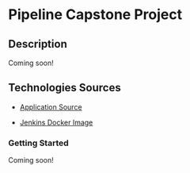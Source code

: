 # Pipeline Capstone Project

## Description

Coming soon!

## Technologies Sources

- [Application Source](https://github.com/gothinkster/realworld)

- [Jenkins Docker Image](https://hub.docker.com/r/jenkinsci/blueocean)

### Getting Started

Coming soon!
